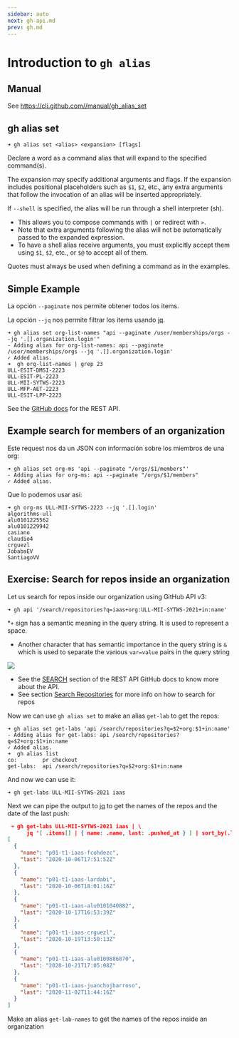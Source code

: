 ```yaml
---
sidebar: auto
next: gh-api.md
prev: gh.md
---
```


# Introduction to `gh alias`

## Manual

See <https://cli.github.com//manual/gh_alias_set>

## gh alias set

```
➜ gh alias set <alias> <expansion> [flags]
```

Declare a word as a command alias that will expand to the specified command(s).

The expansion may specify additional arguments and flags. If the expansion
includes positional placeholders such as `$1`, `$2`, etc., any extra arguments
that follow the invocation of an alias will be inserted appropriately.


If `--shell` is specified, the alias will be run through a shell interpreter (sh). 

* This allows you
to compose commands with `|` or redirect with `>`. 
* Note that extra arguments following the alias
will not be automatically passed to the expanded expression. 
* To have a shell alias receive
arguments, you must explicitly accept them using `$1`, `$2`, etc., or `$@` to accept all of them.

Quotes must always be used when defining a command as in the examples.

## Simple Example

La opción `--paginate` nos permite obtener todos los items. 

La opción `--jq` nos permite
filtrar los items usando [jq](https://stedolan.github.io/jq/).

```
➜ gh alias set org-list-names "api --paginate /user/memberships/orgs --jq '.[].organization.login'"
- Adding alias for org-list-names: api --paginate /user/memberships/orgs --jq '.[].organization.login'
✓ Added alias.
➜  gh org-list-names | grep 23
ULL-ESIT-DMSI-2223
ULL-ESIT-PL-2223
ULL-MII-SYTWS-2223
ULL-MFP-AET-2223
ULL-ESIT-LPP-2223
```

See the  [GitHub docs](https://docs.github.com/en/rest/orgs/members#list-organization-members) for the REST API.

## Example search for members of an organization

Este request nos da un JSON con información sobre los miembros de una org:

```
➜ gh alias set org-ms 'api --paginate "/orgs/$1/members"'
- Adding alias for org-ms: api --paginate "/orgs/$1/members"
✓ Added alias.
```
  
Que lo podemos usar así:

```
➜ gh org-ms ULL-MII-SYTWS-2223 --jq '.[].login'
algorithms-ull
alu0101225562
alu0101229942
casiano
claudio4
crguezl
JobabaEV
SantiagoVV
```

## Exercise: Search for repos inside an organization

Let us search for repos inside our organization using GitHub API v3:

```
➜ gh api '/search/repositories?q=iaas+org:ULL-MII-SYTWS-2021+in:name'
```

*`+` sign has a semantic meaning in the query string. It is used to represent a space. 
* Another character that has semantic importance in the query string is `&` which is used to separate the various `var=value` pairs in the query string

![](/images/gh-api-search-for-repos.png) 

* See the [SEARCH](https://docs.github.com/en/free-pro-team@latest/rest/reference/search)
section of the REST API GitHub docs to know more about the API.
* See section [Search Repositories](https://docs.github.com/en/free-pro-team@latest/rest/reference/search#search-repositories) for more info on how to search for repos

Now we can use `gh alias set` to make an alias `get-lab` to get the repos:

```
➜ gh alias set get-labs 'api /search/repositories?q=$2+org:$1+in:name'
- Adding alias for get-labs: api /search/repositories?q=$2+org:$1+in:name
✓ Added alias.
➜  gh alias list
co:        pr checkout
get-labs:  api /search/repositories?q=$2+org:$1+in:name
```

And now we can use it:

```
➜ gh get-labs ULL-MII-SYTWS-2021 iaas
```

Next  we can pipe the output to [jq](jq) to get the names of the repos and the date of the last push:

```json
 ➜ gh get-labs ULL-MII-SYTWS-2021 iaas | \
      jq '[ .items[] | { name: .name, last: .pushed_at } ] | sort_by(.last)'
[
  {
    "name": "p01-t1-iaas-fcohdezc",
    "last": "2020-10-06T17:51:52Z"
  },
  {
    "name": "p01-t1-iaas-lardabi",
    "last": "2020-10-06T18:01:16Z"
  },
  {
    "name": "p01-t1-iaas-alu0101040882",
    "last": "2020-10-17T16:53:39Z"
  },
  {
    "name": "p01-t1-iaas-crguezl",
    "last": "2020-10-19T13:50:13Z"
  },
  {
    "name": "p01-t1-iaas-alu0100886870",
    "last": "2020-10-21T17:05:08Z"
  },
  {
    "name": "p01-t1-iaas-juanchojbarroso",
    "last": "2020-11-02T11:44:16Z"
  }
]
```

Make an alias `get-lab-names` to get the names of the repos inside an organization

